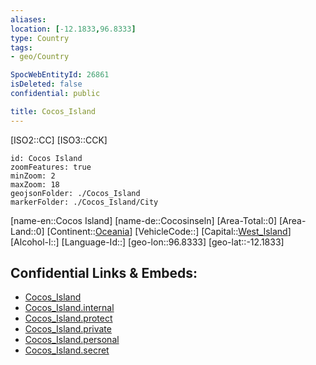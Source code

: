 ```yaml
---
aliases: 
location: [-12.1833,96.8333]
type: Country
tags:
- geo/Country

SpocWebEntityId: 26861
isDeleted: false
confidential: public

title: Cocos_Island
---
```

[ISO2::CC]
[ISO3::CCK]
```leaflet
id: Cocos Island
zoomFeatures: true 
minZoom: 2 
maxZoom: 18
geojsonFolder: ./Cocos_Island
markerFolder: ./Cocos_Island/City
```

[name-en::Cocos Island]
[name-de::Cocosinseln]
[Area-Total::0]
[Area-Land::0]
[Continent::[Oceania](geo/Continent/Oceania.md)]
[VehicleCode::]
[Capital::[West_Island](geo/Continent/Oceania/Cocos_Island/City/West_Island.md)]
[Alcohol-l::]
[Language-Id::]
[geo-lon::96.8333]
[geo-lat::-12.1833]



## Confidential Links & Embeds: 
- [Cocos_Island](../../../../_public/geo/Continent/Oceania/Cocos_Island.md) 
- [Cocos_Island.internal](../../../../_internal/geo/Continent/Oceania/Cocos_Island.internal.md) 
- [Cocos_Island.protect](../../../../_protect/geo/Continent/Oceania/Cocos_Island.protect.md) 
- [Cocos_Island.private](../../../../_private/geo/Continent/Oceania/Cocos_Island.private.md) 
- [Cocos_Island.personal](../../../../_personal/geo/Continent/Oceania/Cocos_Island.personal.md) 
- [Cocos_Island.secret](../../../../_secret/geo/Continent/Oceania/Cocos_Island.secret.md) 
